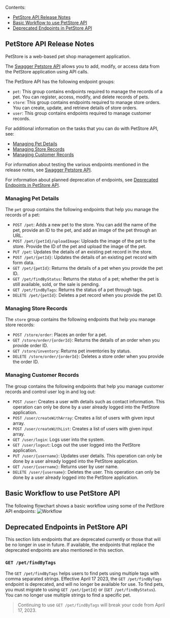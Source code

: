 Contents:
- [PetStore API Release Notes](#petstore-api-release-notes)
- [Basic Workflow to use PetStore API](#basic-workflow-to-use-petstore-API) 
- [Deprecated Endpoints in PetStore API](#deprecated-endpoints-in-petstore-API)

## PetStore API Release Notes
PetStore is a web-based pet shop management application. 

The [Swagger Petstore API](https://petstore.swagger.io/) allows you to add, modify, or access data from the PetStore application using API calls. 

The PetStore API has the following endpoint groups: 
- `pet`: This group contains endpoints required to manage the records of a pet. You can register, access, modify, and delete records of pets.
- `store`: This group contains endpoints required to manage store orders. You can create, update, and retrieve details of store orders.
- `user`: This group contains endpoints required to manage customer records.

For additional information on the tasks that you can do with PetStore API, see:
- [Managing Pet Details](#managing-pet-details)
- [Managing Store Records](#managing-store-records)
- [Managing Customer Records](#managing-customer-records)

For information about testing the various endpoints mentioned in the release notes, see [Swagger Petstore API](https://petstore.swagger.io/).

For information about planned deprecation of endpoints, see [Deprecated Endpoints in PetStore API](#deprecated-endpoints-in-petstore-API).
### Managing Pet Details 
The `pet` group contains the following endpoints that help you manage the records of a pet:
- `POST /pet`: Adds a new pet to the store. You can add the name of the pet, provide an ID to the pet, and add an image of the pet through an URL.
- `POST /pet/{petId}/uploadImage`: Uploads the image of the pet to the store. Provide the ID of the pet and upload the image of the pet.
- `PUT /pet`: Updates the details of an existing pet record in the store.
- `POST /pet/{petId}`: Updates the details of an existing pet record with form data.
- `GET /pet/{petId}`: Returns the details of a pet when you provide the pet ID.
- `GET /pet/findByStatus`: Returns the status of a pet; whether the pet is still available, sold, or the sale is pending.
- `GET /pet/findByTags`: Returns the status of a pet through tags.
- `DELETE /pet/{petId}`: Deletes a pet record when you provide the pet ID.
### Managing Store Records
The `store` group contains the following endpoints that help you manage store records:
- `POST /store/order`: Places an order for a pet. 
- `GET /store/order/{orderId}`: Returns the details of an order when you provide order ID. 
- `GET /store/inventory`: Returns pet inventories by status.
- `DELETE /store/order/{orderId}`: Deletes a store order when you provide the order ID.
### Managing Customer Records
The group contains the following endpoints that help you manage customer records and control user log in and log out: 
- `POST /user`: Creates a user with details such as contact information. This operation can only be done by a user already logged into the PetStore application.
- `POST /user/createWithArray`: Creates a list of users with given input array.
- `POST /user/createWithList`: Creates a list of users with given input array.
- `GET /user/login`: Logs user into the system.
- `GET /user/logout`: Logs out the user logged into the PetStore application.
- `PUT /user/{username}`: Updates user details. This operation can only be done by a user already logged into the PetStore application.
- `GET /user/{username}`: Returns user by user name.
- `DELETE /user/{username}`: Deletes the user. This operation can only be done by a user already logged into the PetStore application.

## Basic Workflow to use PetStore API
The following flowchart shows a basic workflow using some of the PetStore API endpoints:
![Workflow](https://user-images.githubusercontent.com/115869494/196049932-e74b3b7b-88b4-400b-9cbc-8382db52c808.png)


## Deprecated Endpoints in PetStore API
This section lists endpoints that are deprecated currently or those that will be no longer in use in future. If available, the endpoints that replace the deprecated endpoints are also mentioned in this section.
### `GET /pet/findByTags`
The `GET /pet/findByTags` helps users to find pets using multiple tags with comma separated strings. Effective April 17 2023, the `GET /pet/findByTags` endpoint is deprecated, and will no longer be available for use. To find pets, you must migrate to using `GET /pet/{petId}` or (`GET /pet/findByStatus`). You can no longer use multiple strings to find a specific pet.
> Continuing to use `GET /pet/findByTags` will break your code from  April 17, 2023.
> 
